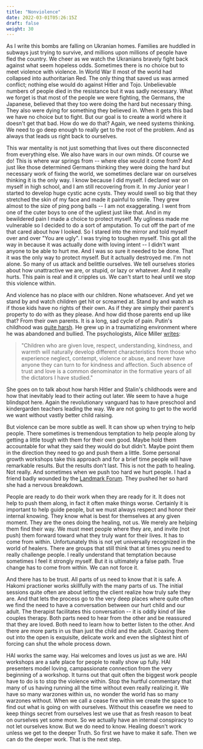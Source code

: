 ```yaml
---
title: "Nonviolence"
date: 2022-03-01T05:26:15Z
draft: false
weight: 30
---
```


As I write this bombs are falling on Ukranian homes. Families are huddled in subways just trying to survive, and millions upon millions of people have fled the country. We cheer as we watch the Ukranians bravely fight back against what seem hopeless odds. Sometimes there is no choice but to meet violence with violence. In World War II most of the world had collapsed into authoritarian Red. The only thing that saved us was armed conflict; nothing else would do against Hitler and Tojo. Unbelievable numbers of people died in the resistance but it was sadly necessary. What we forget is that most of the people we were fighting, the Germans, the Japanese, believed that they too were doing the hard but necessary thing. They also were dying for something they believed in. When it gets this bad we have no choice but to fight. But our goal is to create a world where it doesn't get that bad. How do we do that? Again, we need systems thinking. We need to go deep enough to really get to the root of the problem. And as always that leads us right back to ourselves.

This war mentality is not just something that lives out there disconnected from everything else. We also have wars in our own minds. Of course we do! This is where war springs from -- where else would it come from? And just like those determined Germans thinking they were doing the hard but necessary work of fixing the world, we sometimes declare war on ourselves thinking it is the only way. I know because I did myself. I declared war on myself in high school, and I am still recovering from it. In my Junior year I started to develop huge cystic acne cysts. They would swell so big that they stretched the skin of my face and made it painful to smile. They grew almost to the size of ping pong balls -- I am not exaggerating. I went from one of the cuter boys to one of the ugliest just like that. And in my bewildered pain I made a choice to protect myself. My ugliness made me vulnerable so I decided to do a sort of amputation. To cut off the part of me that cared about how I looked. So I stared into the mirror and told myself over and over "You are ugly". I was trying to toughen myself. This got all the way in because it was actually done with loving intent -- I didn't want anyone to be able to hurt me. And I was so sure it needed to be done. That it was the only way to protect myself. But it actually destroyed me. I'm not alone. So many of us attack and belittle ourselves. We tell ourselves stories about how unattractive we are, or stupid, or lazy or whatever. And it really hurts. This pain is real and it cripples us. We can't start to heal until we stop this violence within.

And violence has no place with our children. None whatsoever. And yet we stand by and watch children get hit or screamed at. Stand by and watch as if those kids have no rights of their own. As if they are simply their parent's property to do with as they please. And how did those parents end up like that? From their own parents. It is a long, sad cycle of pain. Putin's childhood was [quite harsh](https://acestoohigh.com/2022/03/02/how-vladimir-putins-childhood-is-affecting-us-all/). He grew up in a traumatizing environment where he was abandoned and bullied. The psychologists, Alice Miller [writes](https://www.alice-miller.com/en/the-ignorance-or-how-we-produce-the-evil/):

>"Children who are given love, respect, understanding, kindness, and warmth will naturally develop different characteristics from those who experience neglect, contempt, violence or abuse, and never have anyone they can turn to for kindness and affection. Such absence of trust and love is a common denominator in the formative years of all the dictators I have studied."

She goes on to talk about how harsh Hitler and Stalin's childhoods were and how that inevitably lead to their acting out later. We seem to have a huge blindspot here. Again the revolutionary vanguard has to have preschool and kindergarden teachers leading the way. We are not going to get to the world we want without vastly better child raising.

But violence can be more subtle as well. It can show up when trying to help people. There sometimes is tremendous temptation to help people along by getting a little tough with them for their own good. Maybe hold them accountable for what they said they would do but didn't. Maybe point them in the direction they need to go and push them a little. Some personal growth workshops take this approach and for a brief time people will have remarkable results. But the results don't last. This is not the path to healing. Not really. And sometimes when we push too hard we hurt people. I had a friend badly wounded by the [Landmark Forum](https://www.landmarkworldwide.com/). They pushed her so hard she had a nervous breakdown.

People are ready to do their work when they are ready for it. It does not help to push them along, in fact it often make things worse. Certainly it is important to help guide people, but we must always respect and honor their internal knowing. They know what is best for themselves at any given moment. They are the ones doing the healing, not us. We merely are helping them find their way.  We must meet people where they are, and invite (not push) them forward toward what they truly want for their lives. It has to come from within. Unfortunately this is not yet universally recognized in the world of healers. There are groups that still think that at times you need to really challenge people. I really understand that temptation because sometimes I feel it strongly myself. But it is ultimately a false path. True change has to come from within. We can not force it.

And there has to be trust. All parts of us need to know that it is safe. A Hakomi practioner works skillfully with the many parts of us. The initial sessions quite often are about letting the client realize how truly safe they are. And that lets the process go to the very deep places where quite often we find the need to have a conversation between our hurt child and our adult. The therapist facilitates this conversation -- it is oddly kind of like couples therapy. Both parts need to hear from the other and be reassured that they are loved. Both need to learn how to better listen to the other. And there are more parts in us than just the child and the adult. Coaxing them out into the open is exquisite, delicate work and even the slightest hint of forcing can shut the whole process down.

HAI works the same way. Hai welcomes and loves us just as we are. HAI workshops are a safe place for people to really show up fully. HAI presenters model loving, campassionate connection from the very beginning of a workshop. It turns out that quit often the biggest work people have to do is to stop the violence within. Stop the hurtful commentary that many of us having running all the time without even really realizing it. We have so many warzones within us, no wonder the world has so many warzones without. When we call a cease fire within we create the space to find out what is going on with ourselves. Without this ceasefire we need to keep things secret from ourselves lest we use that as fresh reason to beat on ourselves yet some more. So we actually have an internal conspiracy to not let ourselves know. But we do need to know. Healing doesn't work unless we get to the deeper Truth. So first we have to make it safe. Then we can do the deeper work. That is the next step.
